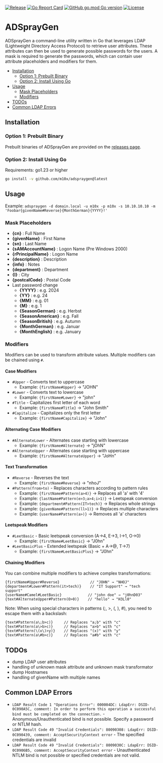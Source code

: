 [![Release](https://img.shields.io/github/release/m10x/adspraygen.svg?color=brightgreen)](https://github.com/m10x/adspraygen/releases/latest)
[![Go Report Card](https://goreportcard.com/badge/github.com/m10x/adspraygen)](https://goreportcard.com/report/github.com/m10x/adspraygen)
[![GitHub go.mod Go version](https://img.shields.io/github/go-mod/go-version/m10x/adspraygen)](https://golang.org/)
[![License](https://img.shields.io/badge/License-Apache%202.0-blue.svg)](https://www.apache.org/licenses/LICENSE-2.0)
# ADSprayGen

ADSprayGen a command-line utility written in Go that leverages LDAP (Lightweight Directory Access Protocol) to retrieve user attributes. These attributes can then be used to generate possible passwords for the users. A mask is required to generate the passwords, which can contain user attribute placeholders and modifiers for them.
- [Installation](#installation)
    - [Option 1: Prebuilt Binary](#option-1-prebuilt-binary)
    - [Option 2: Install Using Go](#option-2-install-using-go)
- [Usage](#usage)
    - [Mask Placeholders](#mask-placeholders)
    - [Modifiers](#modifiers)
- [TODOs](#todos)
- [Common LDAP Errors](#common-ldap-errors)


## Installation
### Option 1: Prebuilt Binary
Prebuilt binaries of ADSprayGen are provided on the [releases page](https://github.com/m10x/adspraygen/releases).
### Option 2: Install Using Go
Requirements: go1.23 or higher
```bash
go install -v github.com/m10x/adspraygen@latest
```

## Usage
Example: `adspraygen -d domain.local -u m10x -p m10x -s 10.10.10.10 -m 'Foobar{givenName#Reverse}{MonthGerman}{YYYY}!'`

### Mask Placeholders
- **{cn}** : Full Name
- **{givenName}** : First Name
- **{sn}** : Last Name
- **{sAMAccountName}** : Logon Name (Pre Windows 2000)
- **{rPrincipalName}** : Logon Name
- **{description}** : Description
- **{info}** : Notes
- **{department}** : Department
- **{I}** : City
- **{postcalCode}** : Postal Code
- Last password change
    - **{YYYY}** : e.g. 2024
    - **{YY}** : e.g. 24
    - **{MM}** : e.g. 01
    - **{M}** : e.g. 1
    - **{SeasonGerman}** : e.g. Herbst
    - **{SeasonAmerican}** : e.g. Fall
    - **{SeasonBritish}** : e.g. Autumn
    - **{MonthGerman}** : e.g. Januar
    - **{MonthEnglish}** : e.g. January

### Modifiers

Modifiers can be used to transform attribute values. Multiple modifiers can be chained using `#`.

#### Case Modifiers
- `#Upper` - Converts text to uppercase
  - Example: `{firstName#Upper}` → "JOHN"
- `#Lower` - Converts text to lowercase
  - Example: `{firstName#Lower}` → "john"
- `#Title` - Capitalizes first letter of each word
  - Example: `{firstName#Title}` → "John Smith"
- `#Capitalize` - Capitalizes only the first letter
  - Example: `{firstName#Capitalize}` → "John"


#### Alternating Case Modifiers
- `#AlternateLower` - Alternates case starting with lowercase
  - Example: `{firstName#Alternate}` → "jOhN"
- `#AlternateUpper` - Alternates case starting with uppercase
  - Example: `{firstName#AlternateUpper}` → "JoHn"

#### Text Transformation
- `#Reverse` - Reverses the text
  - Example: `{firstName#Reverse}` → "nhoJ"
- `#Pattern(from>to)` - Replaces characters according to pattern rules
  - Example: `{firstName#Pattern(a>4)}` → Replaces all 'a' with '4'
  - Example: `{lastName#Pattern(e>3;a>4;i>1)}` → Leetspeak conversion
  - Example: `{department#Pattern(IT>tech)}` → Replaces whole strings
  - Example: `{givenName#Pattern(ll>1)}` → Replaces multiple characters
  - Example: `{userName#Pattern(a>)}` → Removes all 'a' characters

#### Leetspeak Modifiers
- `#LeetBasic` - Basic leetspeak conversion (A->4, E->3, I->1, O->0)
  - Example: `{firstName#LeetBasic}` → "J0hn"
- `#LeetBasicPlus` - Extended leetspeak (Basic + A->@, T->7)
  - Example: `{firstName#LeetBasicPlus}` → "J0hn"

#### Chaining Modifiers
You can combine multiple modifiers to achieve complex transformations:
```
{firstName#Upper#Reverse}              // "JOHN" → "NHOJ"
{department#Lower#Pattern(it>tech)}    // "IT Support" → "tech support"
{userName#Camel#LeetBasic}            // "john doe" → "j0hnD03"
{text#AlternateUpper#Pattern(O>0)}    // "hello" → "H3Ll0"
```

Note: When using special characters in patterns (;, >, (, ), #), you need to escape them with a backslash:
```
{text#Pattern(a\;b>c)}     // Replaces "a;b" with "c"
{text#Pattern(a\>b>c)}     // Replaces "a>b" with "c"
{text#Pattern(\(x\)>y)}    // Replaces "(x)" with "y"
{text#Pattern(a\#b>c)}     // Replaces "a#b" with "c"
```

## TODOs
- dump LDAP user attributes
- handling of unknown mask attribute and unknown mask transformator
- dump Hostnames
- handling of givenName with multiple names

## Common LDAP Errors
- `LDAP Result Code 1 "Operations Error": 000004DC: LdapErr: DSID-0C090A5C, comment: In order to perform this operation a successful bind must be completed on the connection.` - Anonymous/Unauthenticated bind is not possible. Specify a password or NTLM hash.
- `LDAP Result Code 49 "Invalid Credentials": 80090308: LdapErr: DSID-0C090439, comment: AcceptSecurityContext error` - The specified credentials are invalid
- `LDAP Result Code 49 "Invalid Credentials": 8009030C: LdapErr: DSID-0C0906B5, comment: AcceptSecurityContext error` - Unauthenticated NTLM bind is not possible or specified credentials are not valid.